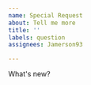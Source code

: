 ```yaml
---
name: Special Request
about: Tell me more
title: ''
labels: question
assignees: Jamerson93

---
```


What's new?

